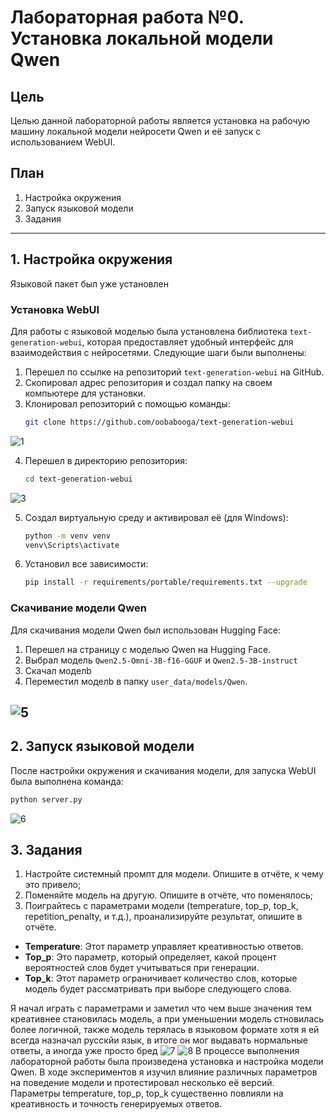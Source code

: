 # Лабораторная работа №0. Установка локальной модели Qwen

## Цель
Целью данной лабораторной работы является установка на рабочую машину локальной модели нейросети Qwen и её запуск с использованием WebUI.

## План
1. Настройка окружения
2. Запуск языковой модели
3. Задания

---

## 1. Настройка окружения
Языковой пакет был уже установлен 

### Установка WebUI
Для работы с языковой моделью была установлена библиотека `text-generation-webui`, которая предоставляет удобный интерфейс для взаимодействия с нейросетями. Следующие шаги были выполнены:

1. Перешел по ссылке на репозиторий `text-generation-webui` на GitHub.
2. Скопировал адрес репозитория и создал папку на своем компьютере для установки.
3. Клонировал репозиторий с помощью команды:
    ```bash
    git clone https://github.com/oobabooga/text-generation-webui
    ```

![1](scr\2.png)


4. Перешел в директорию репозитория:
    ```bash
    cd text-generation-webui
    ```

![3](scr\3.png)

5. Создал виртуальную среду и активировал её (для Windows):
    ```bash
    python -m venv venv
    venv\Scripts\activate
    ```
6. Установил все зависимости:
    ```bash
    pip install -r requirements/portable/requirements.txt --upgrade
    ```

### Скачивание модели Qwen
Для скачивания модели Qwen был использован Hugging Face:

1. Перешел на страницу с моделью Qwen на Hugging Face.
2. Выбрал модель `Qwen2.5-Omni-3B-f16-GGUF` и `Qwen2.5-3B-instruct`
3. Скачал моделb 
4. Переместил моделb в папку `user_data/models/Qwen`.

![5](scr\5.png)
---
## 2. Запуск языковой модели

После настройки окружения и скачивания модели, для запуска WebUI была выполнена команда:
```bash
python server.py
```
![6](scr\6.png)

## 3. Задания
1. Настройте системный промпт для модели. Опишите в отчёте, к чему это привело;
2. Поменяйте модель на другую. Опишите в отчёте, что поменялось;
3. Поиграйтесь с параметрами модели (temperature, top_p, top_k, repetition_penalty, и т.д.), проанализируйте результат, опишите в отчёте.

- **Temperature**: Этот параметр управляет креативностью ответов. 
- **Top_p**: Это параметр, который определяет, какой процент вероятностей слов будет учитываться при генерации. 
- **Top_k**: Этот параметр ограничивает количество слов, которые модель будет рассматривать при выборе следующего слова.

Я начал играть с параметрами и заметил что чем выше значения тем креативнее становилась модель, а при уменьшении модель стновилась более логичной, также модель терялась в языковом формате хотя я ей всегда назначал русскйи язык, в итоге он мог выдавать нормальные ответы, а иногда уже просто бред
![7](scr\7.png)
![8](scr\8.png)
В процессе выполнения лабораторной работы была произведена установка и настройка модели Qwen. В ходе экспериментов я изучил влияние различных параметров на поведение модели и протестировал несколько её версий. Параметры temperature, top_p, top_k существенно повлияли на креативность и точность генерируемых ответов.